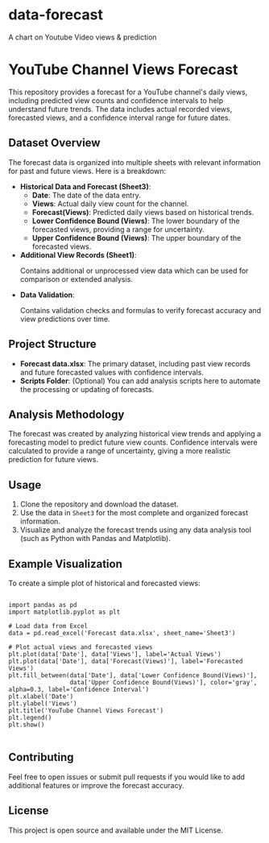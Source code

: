# data-forecast
A chart on Youtube Video views &amp; prediction
<h1>YouTube Channel Views Forecast</h1>

<p>This repository provides a forecast for a YouTube channel's daily views, including predicted view counts and confidence intervals to help understand future trends. The data includes actual recorded views, forecasted views, and a confidence interval range for future dates.</p>

<h2>Dataset Overview</h2>

<p>The forecast data is organized into multiple sheets with relevant information for past and future views. Here is a breakdown:</p>

<ul>
  <li><strong>Historical Data and Forecast (Sheet3)</strong>:
    <ul>
      <li><strong>Date</strong>: The date of the data entry.</li>
      <li><strong>Views</strong>: Actual daily view count for the channel.</li>
      <li><strong>Forecast(Views)</strong>: Predicted daily views based on historical trends.</li>
      <li><strong>Lower Confidence Bound (Views)</strong>: The lower boundary of the forecasted views, providing a range for uncertainty.</li>
      <li><strong>Upper Confidence Bound (Views)</strong>: The upper boundary of the forecasted views.</li>
    </ul>
  </li>
  <li><strong>Additional View Records (Sheet1)</strong>:
    <p>Contains additional or unprocessed view data which can be used for comparison or extended analysis.</p>
  </li>
  <li><strong>Data Validation</strong>:
    <p>Contains validation checks and formulas to verify forecast accuracy and view predictions over time.</p>
  </li>
</ul>

<h2>Project Structure</h2>

<ul>
  <li><strong>Forecast data.xlsx</strong>: The primary dataset, including past view records and future forecasted values with confidence intervals.</li>
  <li><strong>Scripts Folder</strong>: (Optional) You can add analysis scripts here to automate the processing or updating of forecasts.</li>
</ul>

<h2>Analysis Methodology</h2>

<p>The forecast was created by analyzing historical view trends and applying a forecasting model to predict future view counts. Confidence intervals were calculated to provide a range of uncertainty, giving a more realistic prediction for future views.</p>

<h2>Usage</h2>

<ol>
  <li>Clone the repository and download the dataset.</li>
  <li>Use the data in <code>Sheet3</code> for the most complete and organized forecast information.</li>
  <li>Visualize and analyze the forecast trends using any data analysis tool (such as Python with Pandas and Matplotlib).</li>
</ol>

<h2>Example Visualization</h2>

<p>To create a simple plot of historical and forecasted views:</p>

<pre>
<code>
import pandas as pd
import matplotlib.pyplot as plt

# Load data from Excel
data = pd.read_excel('Forecast data.xlsx', sheet_name='Sheet3')

# Plot actual views and forecasted views
plt.plot(data['Date'], data['Views'], label='Actual Views')
plt.plot(data['Date'], data['Forecast(Views)'], label='Forecasted Views')
plt.fill_between(data['Date'], data['Lower Confidence Bound(Views)'],
                 data['Upper Confidence Bound(Views)'], color='gray', alpha=0.3, label='Confidence Interval')
plt.xlabel('Date')
plt.ylabel('Views')
plt.title('YouTube Channel Views Forecast')
plt.legend()
plt.show()
</code>
</pre>

<h2>Contributing</h2>

<p>Feel free to open issues or submit pull requests if you would like to add additional features or improve the forecast accuracy.</p>

<h2>License</h2>

<p>This project is open source and available under the MIT License.</p>
